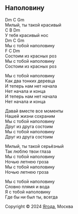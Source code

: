 ## Наполовину

Dm    C      Gm  
Милый, ты такой красивый  
C      B                Dm  
У тебя красивый нос  
Dm                 C           Gm  
Мы с тобой наполовину  
F                 C             Dm  
Состоим из красных роз  
Мы с тобой наполовину  
Состоим из красных роз  

Мы с тобой наполовину  
Как два тонких деревца  
И теперь нам нет начала  
Нет начала и конца  
И теперь нам нет начала  
Нет начала и конца  

Давай вместе все моменты  
Нашей жизни сохраним  
Мы с тобой наполовину  
Друг из друга состоим  
Мы с тобой наполовину  
Друг из друга состоим  

Милый, ты такой серьёзный  
Так люблю твои глаза  
Мы с тобой наполовину  
Ночью летнею гроза  
Мы с тобой наполовину  
Ночью летнею гроза  

Мы с тобой наполовину  
Словно плямя и вода  
Я с тобой наполовину  
Где бы ни был ты, всегда  

Copyright © 2024 [Ягода](https://yagoda.band/), Москва
